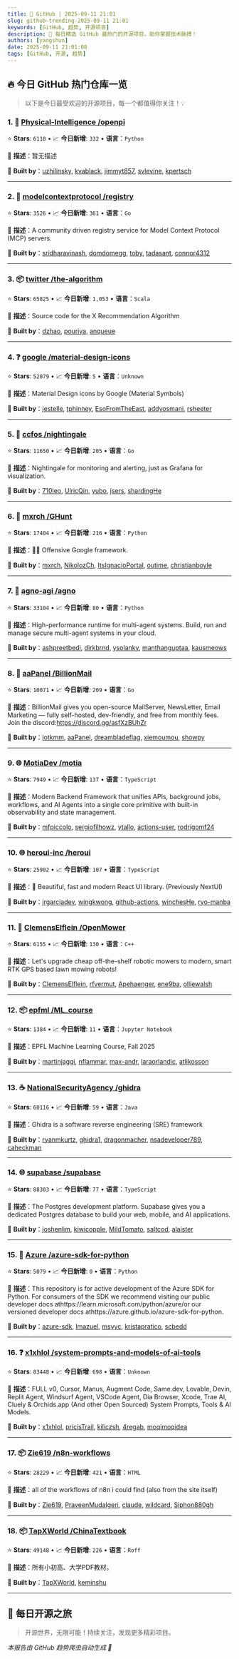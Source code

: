 ```yaml
---
title: 🚀 GitHub | 2025-09-11 21:01
slug: github-trending-2025-09-11 21:01
keywords: [GitHub, 趋势, 开源项目]
description: 🌟 每日精选 GitHub 最热门的开源项目，助你掌握技术脉搏！
authors: [yangshun]
date: 2025-09-11 21:01:08
tags: [GitHub, 开源, 趋势]
---
```


## 🔥 今日 GitHub 热门仓库一览

> 以下是今日最受欢迎的开源项目，每一个都值得你关注！💡

### 1. 🐍 [Physical-Intelligence /openpi](https://github.com/Physical-Intelligence/openpi)

⭐ **Stars**: `6118`   •   📈 **今日新增**: `332`   •   **语言**：`Python`

📝 **描述**：暂无描述

🤝 **Built by**：[uzhilinsky](https://github.com/uzhilinsky), [kvablack](https://github.com/kvablack), [jimmyt857](https://github.com/jimmyt857), [svlevine](https://github.com/svlevine), [kpertsch](https://github.com/kpertsch)

---

### 2. 🚦 [modelcontextprotocol /registry](https://github.com/modelcontextprotocol/registry)

⭐ **Stars**: `3526`   •   📈 **今日新增**: `361`   •   **语言**：`Go`

📝 **描述**：A community driven registry service for Model Context Protocol (MCP) servers.

🤝 **Built by**：[sridharavinash](https://github.com/sridharavinash), [domdomegg](https://github.com/domdomegg), [toby](https://github.com/toby), [tadasant](https://github.com/tadasant), [connor4312](https://github.com/connor4312)

---

### 3. 📦 [twitter /the-algorithm](https://github.com/twitter/the-algorithm)

⭐ **Stars**: `65825`   •   📈 **今日新增**: `1,053`   •   **语言**：`Scala`

📝 **描述**：Source code for the X Recommendation Algorithm

🤝 **Built by**：[dzhao](https://github.com/dzhao), [pouriya](https://github.com/pouriya), [anqueue](https://github.com/anqueue)

---

### 4. ❓ [google /material-design-icons](https://github.com/google/material-design-icons)

⭐ **Stars**: `52079`   •   📈 **今日新增**: `5`   •   **语言**：`Unknown`

📝 **描述**：Material Design icons by Google (Material Symbols)

🤝 **Built by**：[jestelle](https://github.com/jestelle), [tphinney](https://github.com/tphinney), [EsoFromTheEast](https://github.com/EsoFromTheEast), [addyosmani](https://github.com/addyosmani), [rsheeter](https://github.com/rsheeter)

---

### 5. 🚦 [ccfos /nightingale](https://github.com/ccfos/nightingale)

⭐ **Stars**: `11650`   •   📈 **今日新增**: `205`   •   **语言**：`Go`

📝 **描述**：Nightingale for monitoring and alerting, just as Grafana for visualization.

🤝 **Built by**：[710leo](https://github.com/710leo), [UlricQin](https://github.com/UlricQin), [yubo](https://github.com/yubo), [jsers](https://github.com/jsers), [shardingHe](https://github.com/shardingHe)

---

### 6. 🐍 [mxrch /GHunt](https://github.com/mxrch/GHunt)

⭐ **Stars**: `17404`   •   📈 **今日新增**: `216`   •   **语言**：`Python`

📝 **描述**：🕵️‍♂️ Offensive Google framework.

🤝 **Built by**：[mxrch](https://github.com/mxrch), [NikolozCh](https://github.com/NikolozCh), [ItsIgnacioPortal](https://github.com/ItsIgnacioPortal), [outime](https://github.com/outime), [christianboyle](https://github.com/christianboyle)

---

### 7. 🐍 [agno-agi /agno](https://github.com/agno-agi/agno)

⭐ **Stars**: `33104`   •   📈 **今日新增**: `80`   •   **语言**：`Python`

📝 **描述**：High-performance runtime for multi-agent systems. Build, run and manage secure multi-agent systems in your cloud.

🤝 **Built by**：[ashpreetbedi](https://github.com/ashpreetbedi), [dirkbrnd](https://github.com/dirkbrnd), [ysolanky](https://github.com/ysolanky), [manthanguptaa](https://github.com/manthanguptaa), [kausmeows](https://github.com/kausmeows)

---

### 8. 🚦 [aaPanel /BillionMail](https://github.com/aaPanel/BillionMail)

⭐ **Stars**: `10071`   •   📈 **今日新增**: `209`   •   **语言**：`Go`

📝 **描述**：BillionMail gives you open-source MailServer, NewsLetter, Email Marketing — fully self-hosted, dev-friendly, and free from monthly fees. Join the discord:https://discord.gg/asfXzBUhZr

🤝 **Built by**：[lotkmm](https://github.com/lotkmm), [aaPanel](https://github.com/aaPanel), [dreambladeflag](https://github.com/dreambladeflag), [xiemoumou](https://github.com/xiemoumou), [showpy](https://github.com/showpy)

---

### 9. 🌐 [MotiaDev /motia](https://github.com/MotiaDev/motia)

⭐ **Stars**: `7949`   •   📈 **今日新增**: `137`   •   **语言**：`TypeScript`

📝 **描述**：Modern Backend Framework that unifies APIs, background jobs, workflows, and AI Agents into a single core primitive with built-in observability and state management.

🤝 **Built by**：[mfpiccolo](https://github.com/mfpiccolo), [sergiofilhowz](https://github.com/sergiofilhowz), [ytallo](https://github.com/ytallo), [actions-user](https://github.com/actions-user), [rodrigomf24](https://github.com/rodrigomf24)

---

### 10. 🌐 [heroui-inc /heroui](https://github.com/heroui-inc/heroui)

⭐ **Stars**: `25902`   •   📈 **今日新增**: `107`   •   **语言**：`TypeScript`

📝 **描述**：🚀 Beautiful, fast and modern React UI library. (Previously NextUI)

🤝 **Built by**：[jrgarciadev](https://github.com/jrgarciadev), [wingkwong](https://github.com/wingkwong), [github-actions](https://github.com/github-actions), [winchesHe](https://github.com/winchesHe), [ryo-manba](https://github.com/ryo-manba)

---

### 11. 🔧 [ClemensElflein /OpenMower](https://github.com/ClemensElflein/OpenMower)

⭐ **Stars**: `6155`   •   📈 **今日新增**: `130`   •   **语言**：`C++`

📝 **描述**：Let's upgrade cheap off-the-shelf robotic mowers to modern, smart RTK GPS based lawn mowing robots!

🤝 **Built by**：[ClemensElflein](https://github.com/ClemensElflein), [rfvermut](https://github.com/rfvermut), [Apehaenger](https://github.com/Apehaenger), [ene9ba](https://github.com/ene9ba), [olliewalsh](https://github.com/olliewalsh)

---

### 12. 📦 [epfml /ML_course](https://github.com/epfml/ML_course)

⭐ **Stars**: `1384`   •   📈 **今日新增**: `11`   •   **语言**：`Jupyter Notebook`

📝 **描述**：EPFL Machine Learning Course, Fall 2025

🤝 **Built by**：[martinjaggi](https://github.com/martinjaggi), [nflammar](https://github.com/nflammar), [max-andr](https://github.com/max-andr), [laraorlandic](https://github.com/laraorlandic), [atlikosson](https://github.com/atlikosson)

---

### 13. ☕ [NationalSecurityAgency /ghidra](https://github.com/NationalSecurityAgency/ghidra)

⭐ **Stars**: `60116`   •   📈 **今日新增**: `59`   •   **语言**：`Java`

📝 **描述**：Ghidra is a software reverse engineering (SRE) framework

🤝 **Built by**：[ryanmkurtz](https://github.com/ryanmkurtz), [ghidra1](https://github.com/ghidra1), [dragonmacher](https://github.com/dragonmacher), [nsadeveloper789](https://github.com/nsadeveloper789), [caheckman](https://github.com/caheckman)

---

### 14. 🌐 [supabase /supabase](https://github.com/supabase/supabase)

⭐ **Stars**: `88303`   •   📈 **今日新增**: `77`   •   **语言**：`TypeScript`

📝 **描述**：The Postgres development platform. Supabase gives you a dedicated Postgres database to build your web, mobile, and AI applications.

🤝 **Built by**：[joshenlim](https://github.com/joshenlim), [kiwicopple](https://github.com/kiwicopple), [MildTomato](https://github.com/MildTomato), [saltcod](https://github.com/saltcod), [alaister](https://github.com/alaister)

---

### 15. 🐍 [Azure /azure-sdk-for-python](https://github.com/Azure/azure-sdk-for-python)

⭐ **Stars**: `5079`   •   📈 **今日新增**: `0`   •   **语言**：`Python`

📝 **描述**：This repository is for active development of the Azure SDK for Python. For consumers of the SDK we recommend visiting our public developer docs athttps://learn.microsoft.com/python/azure/or our versioned developer docs athttps://azure.github.io/azure-sdk-for-python.

🤝 **Built by**：[azure-sdk](https://github.com/azure-sdk), [lmazuel](https://github.com/lmazuel), [msyyc](https://github.com/msyyc), [kristapratico](https://github.com/kristapratico), [scbedd](https://github.com/scbedd)

---

### 16. ❓ [x1xhlol /system-prompts-and-models-of-ai-tools](https://github.com/x1xhlol/system-prompts-and-models-of-ai-tools)

⭐ **Stars**: `83448`   •   📈 **今日新增**: `698`   •   **语言**：`Unknown`

📝 **描述**：FULL v0, Cursor, Manus, Augment Code, Same.dev, Lovable, Devin, Replit Agent, Windsurf Agent, VSCode Agent, Dia Browser, Xcode, Trae AI, Cluely & Orchids.app (And other Open Sourced) System Prompts, Tools & AI Models.

🤝 **Built by**：[x1xhlol](https://github.com/x1xhlol), [pricisTrail](https://github.com/pricisTrail), [kiliczsh](https://github.com/kiliczsh), [4regab](https://github.com/4regab), [moqimoqidea](https://github.com/moqimoqidea)

---

### 17. 📦 [Zie619 /n8n-workflows](https://github.com/Zie619/n8n-workflows)

⭐ **Stars**: `28229`   •   📈 **今日新增**: `421`   •   **语言**：`HTML`

📝 **描述**：all of the workflows of n8n i could find (also from the site itself)

🤝 **Built by**：[Zie619](https://github.com/Zie619), [PraveenMudalgeri](https://github.com/PraveenMudalgeri), [claude](https://github.com/claude), [wildcard](https://github.com/wildcard), [Siphon880gh](https://github.com/Siphon880gh)

---

### 18. 📦 [TapXWorld /ChinaTextbook](https://github.com/TapXWorld/ChinaTextbook)

⭐ **Stars**: `49148`   •   📈 **今日新增**: `226`   •   **语言**：`Roff`

📝 **描述**：所有小初高、大学PDF教材。

🤝 **Built by**：[TapXWorld](https://github.com/TapXWorld), [keminshu](https://github.com/keminshu)

---

## 🌈 每日开源之旅

> 开源世界，无限可能！持续关注，发现更多精彩项目。

*本报告由 GitHub 趋势爬虫自动生成 🤖*
